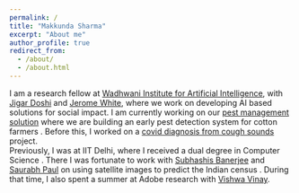 ```yaml
---
permalink: /
title: "Makkunda Sharma"
excerpt: "About me"
author_profile: true
redirect_from: 
  - /about/
  - /about.html
---
```

I am a research fellow at <a href="https://www.wadhwaniai.org/">Wadhwani Institute for Artificial Intelligence</a>, with <a href="https://www.linkedin.com/in/jigarkdoshi/">Jigar Doshi</a> and <a href="https://www.wadhwaniai.org/team/jerome-white/">Jerome White</a>, where we work on developing AI based solutions for social impact. I am currently working on our <a href="https://www.wadhwaniai.org/programs/pest-management/">pest management solution</a> where we are building an early pest detection system for cotton farmers . Before this, I worked on a <a href="https://www.wadhwaniai.org/programs/cough-against-covid/">covid diagnosis from cough sounds</a> project.  
Previously, I was at IIT Delhi, where I received a dual degree in Computer Science . There I was fortunate to work with <a href="https://www.cse.iitd.ac.in/~suban/">Subhashis Banerjee</a> and <a href="https://web.iitd.ac.in/~sbpaul/">Saurabh Paul</a> on using satellite images to predict the Indian census . During that time, I also spent a summer at Adobe research with <a href="https://research.adobe.com/person/vishwa-vinay/">Vishwa Vinay</a>.

<!-- Publications
======
  <ul>{% for post in site.publications %}
    {% include archive-single-cv.html %}
  {% endfor %}</ul> -->